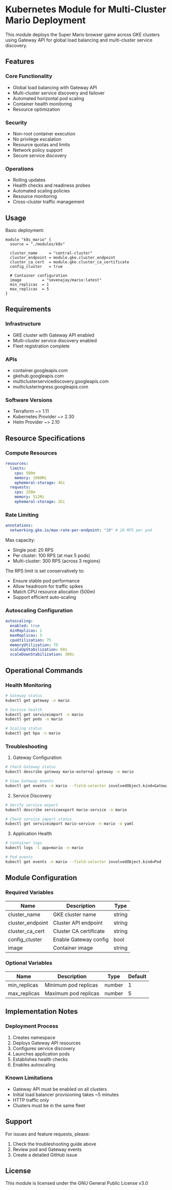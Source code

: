 # Kubernetes Module for Multi-Cluster Mario Deployment

This module deploys the Super Mario browser game across GKE clusters using Gateway API for global load balancing and multi-cluster service discovery.

## Features

### Core Functionality

- Global load balancing with Gateway API
- Multi-cluster service discovery and failover
- Automated horizontal pod scaling
- Container health monitoring
- Resource optimization

### Security

- Non-root container execution
- No privilege escalation
- Resource quotas and limits
- Network policy support
- Secure service discovery

### Operations

- Rolling updates
- Health checks and readiness probes
- Automated scaling policies
- Resource monitoring
- Cross-cluster traffic management

## Usage

Basic deployment:

```hcl
module "k8s_mario" {
  source = "./modules/k8s"

  cluster_name     = "central-cluster"
  cluster_endpoint = module.gke.cluster_endpoint
  cluster_ca_cert  = module.gke.cluster_ca_certificate
  config_cluster   = true

  # Container configuration
  image         = "sevenajay/mario:latest"
  min_replicas  = 1
  max_replicas  = 5
}
```

## Requirements

### Infrastructure

- GKE cluster with Gateway API enabled
- Multi-cluster service discovery enabled
- Fleet registration complete

### APIs

- container.googleapis.com
- gkehub.googleapis.com
- multiclusterservicediscovery.googleapis.com
- multiclusteringress.googleapis.com

### Software Versions

- Terraform ~> 1.11
- Kubernetes Provider ~> 2.30
- Helm Provider ~> 2.10

## Resource Specifications

### Compute Resources

```yaml
resources:
  limits:
    cpu: 500m
    memory: 1000Mi
    ephemeral-storage: 4Gi
  requests:
    cpu: 250m
    memory: 512Mi
    ephemeral-storage: 2Gi
```

### Rate Limiting

```yaml
annotations:
  networking.gke.io/max-rate-per-endpoint: "20" # 20 RPS per pod
```

Max capacity:

- Single pod: 20 RPS
- Per cluster: 100 RPS (at max 5 pods)
- Multi-cluster: 300 RPS (across 3 regions)

The RPS limit is set conservatively to:

- Ensure stable pod performance
- Allow headroom for traffic spikes
- Match CPU resource allocation (500m)
- Support efficient auto-scaling

### Autoscaling Configuration

```yaml
autoscaling:
  enabled: true
  minReplicas: 1
  maxReplicas: 5
  cpuUtilization: 75
  memoryUtilization: 75
  scaleUpStabilization: 60s
  scaleDownStabilization: 300s
```

## Operational Commands

### Health Monitoring

```bash
# Gateway status
kubectl get gateway -n mario

# Service health
kubectl get serviceimport -n mario
kubectl get pods -n mario

# Scaling status
kubectl get hpa -n mario
```

### Troubleshooting

1. Gateway Configuration

```bash
# Check Gateway status
kubectl describe gateway mario-external-gateway -n mario

# View Gateway events
kubectl get events -n mario --field-selector involvedObject.kind=Gateway
```

2. Service Discovery

```bash
# Verify service export
kubectl describe serviceexport mario-service -n mario

# Check service import status
kubectl get serviceimport mario-service -n mario -o yaml
```

3. Application Health

```bash
# Container logs
kubectl logs -l app=mario -n mario

# Pod events
kubectl get events -n mario --field-selector involvedObject.kind=Pod
```

## Module Configuration

### Required Variables

| Name             | Description            | Type   |
| ---------------- | ---------------------- | ------ |
| cluster_name     | GKE cluster name       | string |
| cluster_endpoint | Cluster API endpoint   | string |
| cluster_ca_cert  | Cluster CA certificate | string |
| config_cluster   | Enable Gateway config  | bool   |
| image            | Container image        | string |

### Optional Variables

| Name         | Description          | Type   | Default |
| ------------ | -------------------- | ------ | ------- |
| min_replicas | Minimum pod replicas | number | 1       |
| max_replicas | Maximum pod replicas | number | 5       |

## Implementation Notes

### Deployment Process

1. Creates namespace
2. Deploys Gateway API resources
3. Configures service discovery
4. Launches application pods
5. Establishes health checks
6. Enables autoscaling

### Known Limitations

- Gateway API must be enabled on all clusters
- Initial load balancer provisioning takes ~5 minutes
- HTTP traffic only
- Clusters must be in the same fleet

## Support

For issues and feature requests, please:

1. Check the troubleshooting guide above
2. Review pod and Gateway events
3. Create a detailed GitHub issue

## License

This module is licensed under the GNU General Public License v3.0
